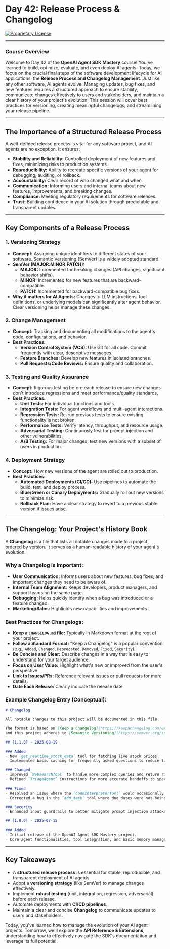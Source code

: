 # Day 42: Release Process & Changelog

[![Proprietary License](https://img.shields.io/badge/license-proprietary-red.svg)](../LICENSE)

---

### **Course Overview**

Welcome to Day 42 of the **OpenAI Agent SDK Mastery** course! You've learned to build, optimize, evaluate, and even deploy AI agents. Today, we focus on the crucial final steps of the software development lifecycle for AI applications: the **Release Process and Changelog Management**. Just like any other software, AI agents evolve. Managing updates, bug fixes, and new features requires a structured approach to ensure stability, communicate changes effectively to users and stakeholders, and maintain a clear history of your project's evolution. This session will cover best practices for versioning, creating meaningful changelogs, and streamlining your release pipeline.

---

## The Importance of a Structured Release Process

A well-defined release process is vital for any software project, and AI agents are no exception. It ensures:

*   **Stability and Reliability:** Controlled deployment of new features and fixes, minimizing risks to production systems.
*   **Reproducibility:** Ability to recreate specific versions of your agent for debugging, auditing, or rollback.
*   **Accountability:** Clear record of who changed what and when.
*   **Communication:** Informing users and internal teams about new features, improvements, and breaking changes.
*   **Compliance:** Meeting regulatory requirements for software releases.
*   **Trust:** Building confidence in your AI solution through predictable and transparent updates.

---

## Key Components of a Release Process

### 1. Versioning Strategy

*   **Concept:** Assigning unique identifiers to different states of your software. Semantic Versioning (SemVer) is a widely adopted standard.
*   **SemVer (MAJOR.MINOR.PATCH):**
    *   **MAJOR:** Incremented for breaking changes (API changes, significant behavior shifts).
    *   **MINOR:** Incremented for new features that are backward-compatible.
    *   **PATCH:** Incremented for backward-compatible bug fixes.
*   **Why it matters for AI Agents:** Changes to LLM instructions, tool definitions, or underlying models can significantly alter agent behavior. Clear versioning helps manage these changes.

### 2. Change Management

*   **Concept:** Tracking and documenting all modifications to the agent's code, configurations, and behavior.
*   **Best Practices:**
    *   **Version Control System (VCS):** Use Git for all code. Commit frequently with clear, descriptive messages.
    *   **Feature Branches:** Develop new features in isolated branches.
    *   **Pull Requests/Code Reviews:** Ensure quality and collaboration.

### 3. Testing and Quality Assurance

*   **Concept:** Rigorous testing before each release to ensure new changes don't introduce regressions and meet performance/quality standards.
*   **Best Practices:**
    *   **Unit Tests:** For individual functions and tools.
    *   **Integration Tests:** For agent workflows and multi-agent interactions.
    *   **Regression Tests:** Re-run previous tests to ensure existing functionality is not broken.
    *   **Performance Tests:** Verify latency, throughput, and resource usage.
    *   **Adversarial Testing:** Continuously test for prompt injection and other vulnerabilities.
    *   **A/B Testing:** For major changes, test new versions with a subset of users in production.

### 4. Deployment Strategy

*   **Concept:** How new versions of the agent are rolled out to production.
*   **Best Practices:**
    *   **Automated Deployments (CI/CD):** Use pipelines to automate the build, test, and deploy process.
    *   **Blue/Green or Canary Deployments:** Gradually roll out new versions to minimize risk.
    *   **Rollback Plan:** Have a clear strategy to revert to a previous stable version if issues arise.

---

## The Changelog: Your Project's History Book

A **Changelog** is a file that lists all notable changes made to a project, ordered by version. It serves as a human-readable history of your agent's evolution.

### Why a Changelog is Important:

*   **User Communication:** Informs users about new features, bug fixes, and important changes they need to be aware of.
*   **Internal Team Alignment:** Keeps developers, product managers, and support teams on the same page.
*   **Debugging:** Helps quickly identify when a bug was introduced or a feature changed.
*   **Marketing/Sales:** Highlights new capabilities and improvements.

### Best Practices for Changelogs:

*   **Keep a `CHANGELOG.md` file:** Typically in Markdown format at the root of your project.
*   **Follow a Standard Format:** "Keep a Changelog" is a popular convention (e.g., `Added`, `Changed`, `Deprecated`, `Removed`, `Fixed`, `Security`).
*   **Be Concise and Clear:** Describe changes in a way that is easy to understand for your target audience.
*   **Focus on User Value:** Highlight what's new or improved from the user's perspective.
*   **Link to Issues/PRs:** Reference relevant issues or pull requests for more details.
*   **Date Each Release:** Clearly indicate the release date.

### Example Changelog Entry (Conceptual):

```markdown
# Changelog

All notable changes to this project will be documented in this file.

The format is based on [Keep a Changelog](https://keepachangelog.com/en/1.0.0/),
and this project adheres to [Semantic Versioning](https://semver.org/spec/v2.0.0.html).

## [1.1.0] - 2025-08-19

### Added
- New `get_realtime_stock_data` tool for fetching live stock prices.
- Implemented basic caching for frequently asked questions to reduce latency and cost.

### Changed
- Improved `WebSearchTool` to handle more complex queries and return richer results.
- Refined `TriageAgent` instructions for more accurate handoffs to specialist agents.

### Fixed
- Resolved an issue where the `CodeInterpreterTool` would occasionally time out on long-running computations.
- Corrected a bug in the `add_task` tool where due dates were not being parsed correctly.

### Security
- Enhanced input guardrails to better mitigate prompt injection attacks.

## [1.0.0] - 2025-07-15

### Added
- Initial release of the OpenAI Agent SDK Mastery project.
- Core agent functionalities, tool integration, and basic memory management.

```

---

## Key Takeaways

*   A **structured release process** is essential for stable, reproducible, and transparent deployment of AI agents.
*   Adopt a **versioning strategy** (like SemVer) to manage changes effectively.
*   Implement **robust testing** (unit, integration, regression, adversarial) before each release.
*   Automate deployments with **CI/CD pipelines**.
*   Maintain a clear and concise **Changelog** to communicate updates to users and stakeholders.

Today, you've learned how to manage the evolution of your AI agent projects. Tomorrow, we'll explore the **API Reference & Extensions**, understanding how to effectively navigate the SDK's documentation and leverage its full potential.